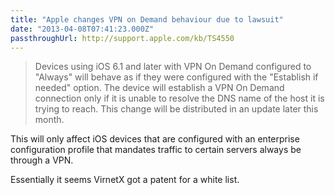```yaml
---
title: "Apple changes VPN on Demand behaviour due to lawsuit"
date: "2013-04-08T07:41:23.000Z"
passthroughUrl: http://support.apple.com/kb/TS4550
---
```


> Devices using iOS 6.1 and later with VPN On Demand configured to "Always" will behave as if they were configured with the "Establish if needed" option. The device will establish a VPN On Demand connection only if it is unable to resolve the DNS name of the host it is trying to reach. This change will be distributed in an update later this month.

This will only affect iOS devices that are configured with an enterprise configuration profile that mandates traffic to certain servers always be through a VPN.

Essentially it seems VirnetX got a patent for a white list.
